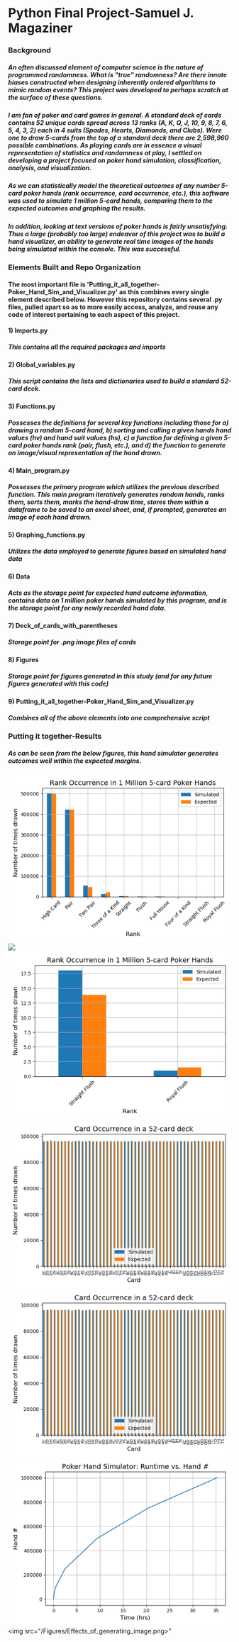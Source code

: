 # Python Final Project-Samuel J. Magaziner

### Background
##### An often discussed element of computer science is the nature of programmed randomness.  What is "true" randomness?  Are there innate biases constructed when designing inherently ordered algorithms to mimic random events?  This project was developed to perhaps scratch at the surface of these questions.
##### I am fan of poker and card games in general.  A standard deck of cards contains 52 unique cards spread across 13 ranks (A, K, Q, J, 10, 9, 8, 7, 6, 5, 4, 3, 2) each in 4 suits (Spades, Hearts, Diamonds, and Clubs).  Were one to draw 5-cards from the top of a standard deck there are 2,598,960 possible combinations.  As playing cards are in essence a visual representation of statistics and randomness at play, I settled on developing a project focused on poker hand simulation, classification, analysis, and visualization.  
##### As we can statistically model the theoretical outcomes of any number 5-card poker hands (rank occurrence, card occurrence, etc.), this software was used to simulate 1 million 5-card hands, comparing them to the expected outcomes and graphing the results.
##### In addition, looking at text versions of poker hands is fairly unsatisfying.  Thus a large (probably too large) endeavor of this project was to build a hand visualizer, an ability to generate real time images of the hands being simulated within the console.  This was successful.

### Elements Built and Repo Organization
#### The most important file is 'Putting_it_all_together-Poker_Hand_Sim_and_Visualizer.py' as this combines every single element described below.  However this repository contains several .py files, pulled apart so as to more easily access, analyze, and reuse any code of interest pertaining to each aspect of this project.
#### 1) Imports.py
##### This contains all the required packages and imports
#### 2) Global_variables.py
##### This script contains the lists and dictionaries used to build a standard 52-card deck.
#### 3) Functions.py
##### Possesses the definitions for several key functions including those for a) drawing a random 5-card hand, b) sorting and calling a given hands hand values (hv) and hand suit values (hs), c) a function for defining a given 5-card poker hands rank (pair, flush, etc.), and d) the function to generate an image/visual representation of the hand drawn.
#### 4) Main_program.py
##### Possesses the primary program which utilizes the previous described function.  This main program iteratively generates random hands, ranks them, sorts them, marks the hand-draw time, stores them within a dataframe to be saved to an excel sheet, and, if prompted, generates an image of each hand drawn.
#### 5) Graphing_functions.py
##### Utilizes the data employed to generate figures based on simulated hand data
#### 6) Data
##### Acts as the storage point for expected hand outcome information, contains data on 1 million poker hands simulated by this program, and is the storage point for any newly recorded hand data.
#### 7) Deck_of_cards_with_parentheses
##### Storage point for .png image files of cards
#### 8) Figures
##### Storage point for figures generated in this study (and for any future figures generated with this code)
#### 9) Putting_it_all_together-Poker_Hand_Sim_and_Visualizer.py
##### Combines all of the above elements into one comprehensive script

### Putting it together-Results
##### As can be seen from the below figures, this hand simulator generates outcomes well within the expected margins.  
##### 
![Test](Figures/Hand_Rank_Outcomes_(High_Card_to_Royal_Flush).png)
<img src="Figure/Hand_Rank_Outcomes_(Straight_to_Royal_Flush).png">
<img src="Figures/Hand_Rank_Outcomes_(Straight_Flush_to_Royal_Flush).png">
<img src="Figures/Card_Occurrence.png">
<img src="Figures/Card_Occurrence.png">
<img src="Figures/Hands_drawn_over_time.png">
<img src="/Figures/Effects_of_generating_image.png>"
</p>